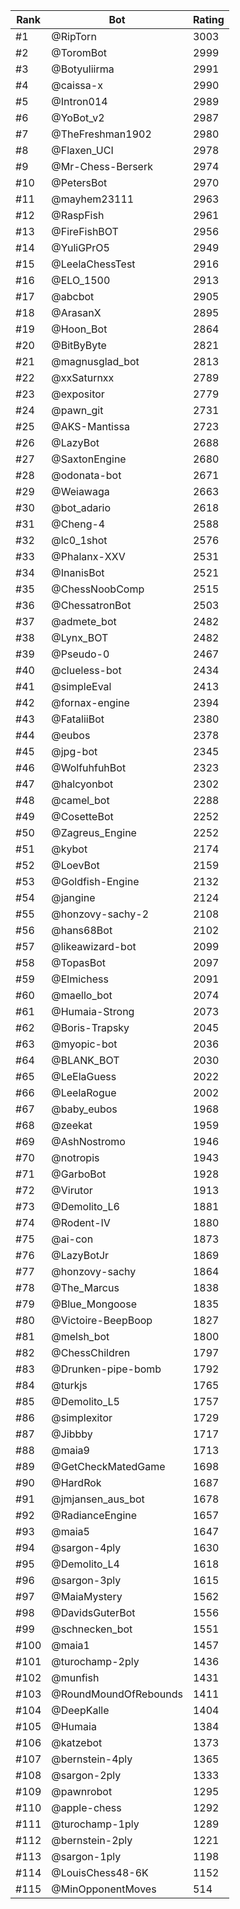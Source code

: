 Rank|Bot|Rating
---|---|---
#1|@RipTorn|3003
#2|@ToromBot|2999
#3|@Botyuliirma|2991
#4|@caissa-x|2990
#5|@Intron014|2989
#6|@YoBot_v2|2987
#7|@TheFreshman1902|2980
#8|@Flaxen_UCI|2978
#9|@Mr-Chess-Berserk|2974
#10|@PetersBot|2970
#11|@mayhem23111|2963
#12|@RaspFish|2961
#13|@FireFishBOT|2956
#14|@YuliGPrO5|2949
#15|@LeelaChessTest|2916
#16|@ELO_1500|2913
#17|@abcbot|2905
#18|@ArasanX|2895
#19|@Hoon_Bot|2864
#20|@BitByByte|2821
#21|@magnusglad_bot|2813
#22|@xxSaturnxx|2789
#23|@expositor|2779
#24|@pawn_git|2731
#25|@AKS-Mantissa|2723
#26|@LazyBot|2688
#27|@SaxtonEngine|2680
#28|@odonata-bot|2671
#29|@Weiawaga|2663
#30|@bot_adario|2618
#31|@Cheng-4|2588
#32|@lc0_1shot|2576
#33|@Phalanx-XXV|2531
#34|@InanisBot|2521
#35|@ChessNoobComp|2515
#36|@ChessatronBot|2503
#37|@admete_bot|2482
#38|@Lynx_BOT|2482
#39|@Pseudo-0|2467
#40|@clueless-bot|2434
#41|@simpleEval|2413
#42|@fornax-engine|2394
#43|@FataliiBot|2380
#44|@eubos|2378
#45|@jpg-bot|2345
#46|@WolfuhfuhBot|2323
#47|@halcyonbot|2302
#48|@camel_bot|2288
#49|@CosetteBot|2252
#50|@Zagreus_Engine|2252
#51|@kybot|2174
#52|@LoevBot|2159
#53|@Goldfish-Engine|2132
#54|@jangine|2124
#55|@honzovy-sachy-2|2108
#56|@hans68Bot|2102
#57|@likeawizard-bot|2099
#58|@TopasBot|2097
#59|@Elmichess|2091
#60|@maello_bot|2074
#61|@Humaia-Strong|2073
#62|@Boris-Trapsky|2045
#63|@myopic-bot|2036
#64|@BLANK_BOT|2030
#65|@LeElaGuess|2022
#66|@LeelaRogue|2002
#67|@baby_eubos|1968
#68|@zeekat|1959
#69|@AshNostromo|1946
#70|@notropis|1943
#71|@GarboBot|1928
#72|@Virutor|1913
#73|@Demolito_L6|1881
#74|@Rodent-IV|1880
#75|@ai-con|1873
#76|@LazyBotJr|1869
#77|@honzovy-sachy|1864
#78|@The_Marcus|1838
#79|@Blue_Mongoose|1835
#80|@Victoire-BeepBoop|1827
#81|@melsh_bot|1800
#82|@ChessChildren|1797
#83|@Drunken-pipe-bomb|1792
#84|@turkjs|1765
#85|@Demolito_L5|1757
#86|@simplexitor|1729
#87|@Jibbby|1717
#88|@maia9|1713
#89|@GetCheckMatedGame|1698
#90|@HardRok|1687
#91|@jmjansen_aus_bot|1678
#92|@RadianceEngine|1657
#93|@maia5|1647
#94|@sargon-4ply|1630
#95|@Demolito_L4|1618
#96|@sargon-3ply|1615
#97|@MaiaMystery|1562
#98|@DavidsGuterBot|1556
#99|@schnecken_bot|1551
#100|@maia1|1457
#101|@turochamp-2ply|1436
#102|@munfish|1431
#103|@RoundMoundOfRebounds|1411
#104|@DeepKalle|1404
#105|@Humaia|1384
#106|@katzebot|1373
#107|@bernstein-4ply|1365
#108|@sargon-2ply|1333
#109|@pawnrobot|1295
#110|@apple-chess|1292
#111|@turochamp-1ply|1289
#112|@bernstein-2ply|1221
#113|@sargon-1ply|1198
#114|@LouisChess48-6K|1152
#115|@MinOpponentMoves|514
